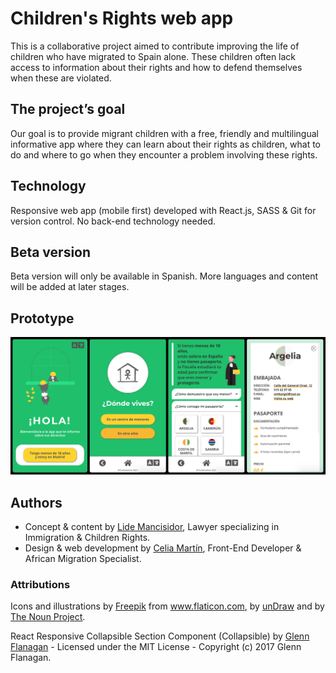 # Children's Rights web app

This is a collaborative project aimed to contribute improving the life of children who have migrated to Spain alone. These children often lack access to information about their rights and how to defend themselves when these are violated.

## The project’s goal

Our goal is to provide migrant children with a free, friendly and multilingual informative app where they can learn about their rights as children, what to do and where to go when they encounter a problem involving these rights.

## Technology

Responsive web app (mobile first) developed with React.js, SASS & Git for version control. No back-end technology needed.

## Beta version

Beta version will only be available in Spanish. More languages and content will be added at later stages.

## Prototype

<img src="./src/images/screens.png" alt="App prototype screens" width="640"/>

## Authors

- Concept & content by [Lide Mancisidor](https://www.linkedin.com/in/lide-m-0792a31b4/), Lawyer specializing in Immigration & Children Rights.
- Design & web development by [Celia Martín](https://www.linkedin.com/in/celiamf/), Front-End Developer & African Migration Specialist.

### Attributions

<p>Icons and illustrations by <a href="https://www.flaticon.com/authors/freepik" title="Freepik">Freepik</a> from <a href="https://www.flaticon.com/" title="Flaticon">www.flaticon.com</a>, by <a href="https://undraw.co/search" title="unDraw">unDraw</a> and by <a href="https://thenounproject.com/" title="The Nound Project">The Noun Project</a>.</p>

<p>React Responsive Collapsible Section Component (Collapsible) by <a href="https://github.com/glennflanagan/react-collapsible" title="Glenn Flanagan's Github">Glenn Flanagan</a> - Licensed under the MIT License - Copyright (c) 2017 Glenn Flanagan.
